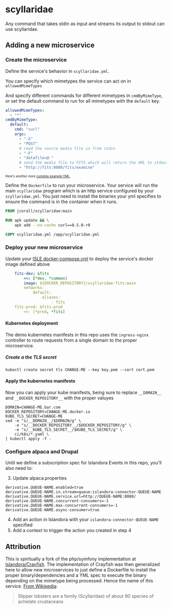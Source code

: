 # scyllaridae

Any command that takes stdin as input and streams its output to stdout can use scyllaridae.

## Adding a new microservice

### Create the microservice

Define the service's behavior in `scyllaridae.yml`.

You can specify which mimetypes the service can act on in `allowedMimeTypes`

And specify different commands for different mimetypes in `cmdByMimeType`, or set the default command to run for all mimetypes with the `default` key.

```yaml
allowedMimeTypes:
  - "*"
cmdByMimeType:
  default:
    cmd: "curl"
    args:
      - "-X"
      - "POST"
      # read the source media file in from stdin
      - "-F"
      - "datafile=@-"
      # send the media file to FITS which will return the XML to stdout
      - "http://fits:8080/fits/examine"
```

<sup><sub>Here's another more [complex example YML](./scyllaridae.complex.yml).</sub></sup>


Define the `Dockerfile` to run your microservice. Your service will run the main `scyllaridae` program which is an http service configured by your `scyllaridae.yml`. You just need to install the binaries your yml specifies to ensure the command is in the container when it runs.

```dockerfile
FROM jcorall/scyllaridae:main

RUN apk update && \
    apk add --no-cache curl==8.5.0-r0

COPY scyllaridae.yml /app/scyllaridae.yml
```


### Deploy your new microservice

Update your [ISLE docker-compose.yml](https://github.com/Islandora-Devops/isle-site-template/blob/main/docker-compose.yml) to deploy the service's docker image defined above

```yaml
    fits-dev: &fits
        <<: [*dev, *common]
        image: ${DOCKER_REPOSITORY}/scyllaridae-fits:main
        networks:
            default:
                aliases:
                    - fits
    fits-prod: &fits-prod
        <<: [*prod, *fits]
```

#### Kubernetes deployment

The demo kubernetes manifests in this repo uses the `ingress-nginx` controller to route requests from a single domain to the proper microservice.

##### Create a the TLS secret

```
kubectl create secret tls CHANGE-ME --key key.pem --cert cert.pem
```

#### Apply the kubernetes manifests

Now you can apply your kube manifests, being sure to replace `__DOMAIN__` and `__DOCKER_REPOSITORY__` with the proper valuyes

```
DOMAIN=CHANGE-ME.bar.com
DOCKER_REPOSITORY=CHANGE-ME.docker.io
KUBE_TLS_SECRET=CHANGE-ME
sed -e "s/__DOMAIN__/$DOMAIN/g" \
    -e "s/__DOCKER_REPOSITORY__/$DOCKER_REPOSITORY/g" \
    -e "s/__KUBE_TLS_SECRET__/$KUBE_TLS_SECRET/g" \
    ci/k8s/*.yaml \
| kubectl apply -f -
```

### Configure alpaca and Drupal

Until we define a subscription spec for Islandora Events in this repo, you'll also need to:

3. Update alpaca.properties
```
derivative.QUEUE-NAME.enabled=true
derivative.QUEUE-NAME.in.stream=queue:islandora-connector-QUEUE-NAME
derivative.QUEUE-NAME.service.url=http://QUEUE-NAME:8080/
derivative.QUEUE-NAME.concurrent-consumers=-1
derivative.QUEUE-NAME.max-concurrent-consumers=-1
derivative.QUEUE-NAME.async-consumer=true
```
4. Add an action in Islandora with your `islandora-connector-QUEUE-NAME` specified
5. Add a context to trigger the action you created in step 4

## Attribution

This is spiritually a fork of the php/symfony implementation at [Islandora/Crayfish](https://github.com/Islandora/crayfish). The implementation of Crayfish was then generalized here to allow new microservices to just define a Dockerfile to install the proper binary/dependencies and a YML spec to execute the binary depending on the mimetype being processed. Hence the name of this service. [From Wikipedia](https://en.wikipedia.org/wiki/Slipper_lobster):

> Slipper lobsters are a family (Scyllaridae) of about 90 species of achelate crustaceans
